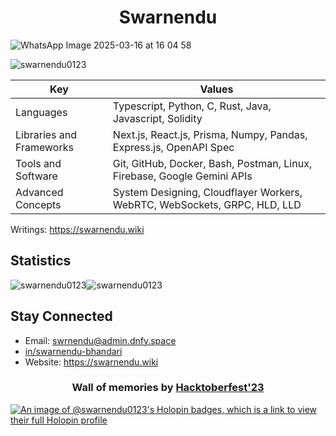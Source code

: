 <h1 align="center">Swarnendu</h1>

![WhatsApp Image 2025-03-16 at 16 04 58](https://github.com/user-attachments/assets/48eb27e5-382a-4ec1-806c-397b128a51c6)
<p align="left"> <img src="https://komarev.com/ghpvc/?username=swarnendu0123&label=Profile%20views&color=0e75b6&style=flat" alt="swarnendu0123" /> </p>


| Key       | Values |
|-----------------|-----------------|
| Languages       | Typescript, Python, C, Rust, Java, Javascript, Solidity |
| Libraries and Frameworks | Next.js, React.js, Prisma, Numpy, Pandas, Express.js, OpenAPI Spec   | 
| Tools and Software | Git, GitHub, Docker, Bash, Postman, Linux, Firebase, Google Gemini APIs |
| Advanced Concepts  | System Designing, Cloudflayer Workers, WebRTC, WebSockets, GRPC, HLD, LLD    |


Writings: https://swarnendu.wiki

## Statistics 
<img align="center" src="https://github-readme-stats.vercel.app/api?username=swarnendu0123&show_icons=true&locale=en" alt="swarnendu0123" /><img align="center" src="https://github-readme-streak-stats.herokuapp.com/?user=swarnendu0123&" alt="swarnendu0123" />

## Stay Connected
- Email: swrnendu@admin.dnfy.space
- [in/swarnendu-bhandari](https://www.linkedin.com/in/swarnendu-bhandari)
- Website: https://swarnendu.wiki
<h3 align="center">Wall of memories by <a href="https://hacktoberfest.com/">Hacktoberfest'23</a> </h3>

[![An image of @swarnendu0123's Holopin badges, which is a link to view their full Holopin profile](./swarnendu0123.png)](https://holopin.io/@swarnendu0123)

